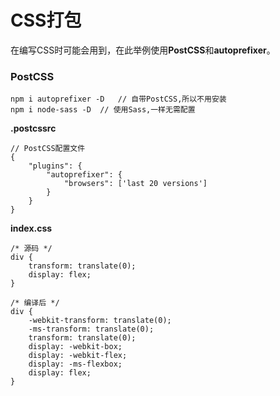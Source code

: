 # CSS打包
在编写CSS时可能会用到，在此举例使用**PostCSS**和**autoprefixer**。

### PostCSS  

	npm i autoprefixer -D	// 自带PostCSS,所以不用安装
	npm i node-sass -D	// 使用Sass,一样无需配置

**.postcssrc**

	// PostCSS配置文件
	{
	  	"plugins": {
	    	"autoprefixer": {
	      		"browsers": ['last 20 versions']
	    	}
	  	}
	}

**index.css**

	/* 源码 */
	div {
		transform: translate(0);
	  	display: flex; 
	}

	/* 编译后 */
	div {
		-webkit-transform: translate(0);
		-ms-transform: translate(0);
		transform: translate(0);
		display: -webkit-box;
		display: -webkit-flex;
		display: -ms-flexbox;
		display: flex; 	
	}